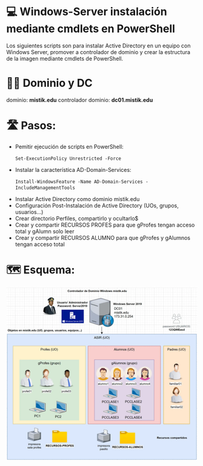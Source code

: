 # 💻 Windows-Server instalación mediante cmdlets en PowerShell

Los siguientes scripts son para instalar Active Directory en un equipo con Windows Server, promover a controlador de dominio y crear la estructura de la imagen mediante cmdlets de PowerShell.

# 👷‍♀️ Dominio y DC

dominio: **mistik.edu**
controlador dominio: **dc01.mistik.edu**

# 🛣️ Pasos:

- Pemitir ejecución de scripts en PowerShell:
  ````
  Set-ExecutionPolicy Unrestricted -Force
  ````
- Instalar la característica AD-Domain-Services:
  ````
  Install-WindowsFeature -Name AD-Domain-Services -IncludeManagementTools
  ````
- Instalar Active Directory como dominio mistik.edu
- Configuración Post-Instalación de Active Directory (UOs, grupos, usuarios…)
- Crear directorio Perfiles, compartirlo y ocultarlo$
- Crear y compartir RECURSOS PROFES para que gProfes tengan acceso total y gAlumn solo leer
- Crear y compartir RECURSOS ALUMNO para que gProfes y gAlumnos tengan acceso total

# 🗺️ Esquema:
<img src="https://raw.githubusercontent.com/mistik777/windows-server/refs/heads/main/estructura-cliente-servidor-windows-server.webp">
